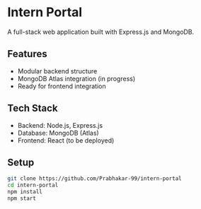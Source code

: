 # Intern Portal

A full-stack web application built with Express.js and MongoDB.

## Features
- Modular backend structure
- MongoDB Atlas integration (in progress)
- Ready for frontend integration

## Tech Stack
- Backend: Node.js, Express.js
- Database: MongoDB (Atlas)
- Frontend: React (to be deployed)

## Setup
```bash
git clone https://github.com/Prabhakar-99/intern-portal
cd intern-portal
npm install
npm start
